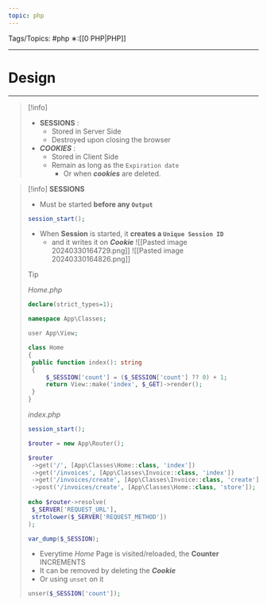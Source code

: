 ```yaml
---
topic: php
---
```



Tags/Topics: #php
∗:[[0 PHP|PHP]]

---
# Design

--- 

> [!info]
> - __SESSIONS__ :
> 	- Stored in Server Side
> 	- Destroyed upon closing the browser
> - ___COOKIES___ :
> 	- Stored in Client Side
> 	- Remain as long as the `Expiration date`
> 		- Or when ___cookies___ are deleted.

> [!info] __SESSIONS__
> - Must be started __before any `Output`__
> 
> ```php
> session_start();
> ```
> - When __Session__ is started, it __creates a `Unique Session ID`__
> 	- and it writes it on ___Cookie___
> ![[Pasted image 20240330164729.png]]
> ![[Pasted image 20240330164826.png]]
> 
>> [!tip] 
>> _Home.php_
>> ```php
>> declare(strict_types=1);
>> 
>> namespace App\Classes;
>> 
>> user App\View;
>> 
>> class Home
>> {
>> 	public function index(): string
>> 	{
>> 		$_SESSION['count'] = ($_SESSION['count'] ?? 0) + 1;
>> 		return View::make('index', $_GET)->render();
>> 	}
>> }
>> ```
>> _index.php_
>> ```php
>> session_start();
>> 
>> $router = new App\Router();
>> 
>> $router
>> 	->get('/', [App\Classes\Home::class, 'index'])
>> 	->get('/invoices', [App\Classes\Invoice::class, 'index'])
>> 	->get('/invoices/create', [App\Classes\Invoice::class, 'create'])
>> 	->post('/invoices/create', [App\Classes\Home::class, 'store']);
>> 	
>> echo $router->resolve(
>> 	$_SERVER['REQUEST_URL'],
>> 	strtolower($_SERVER['REQUEST_METHOD'])
>> );
>> 
>> var_dump($_SESSION);
>> ```
>> - Everytime _Home_ Page is visited/reloaded, the __Counter__ INCREMENTS
>> 	- It can be removed by deleting the ___Cookie___
>> 	- Or using `unset` on it
>> ```php
>> unser($_SESSION['count']);
>> ```



